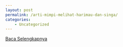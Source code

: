 ```yaml
---
layout: post
permalink: /arti-mimpi-melihat-harimau-dan-singa/
categories:
    - Uncategorized
---
```


[Baca Selengkapnya](/08)